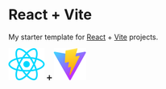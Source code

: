# React + Vite

My starter template for [React](https://react.dev/) + [Vite](https://vite.dev/) projects.

![React](/src/assets/react.svg) :heavy_plus_sign: ![Vite](/public/vite.svg)
